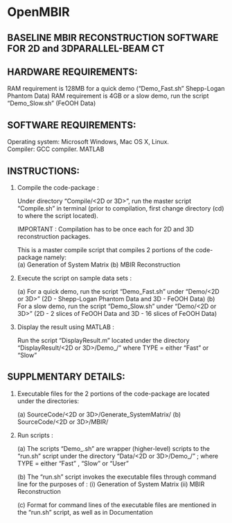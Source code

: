 # OpenMBIR
## BASELINE MBIR RECONSTRUCTION SOFTWARE FOR 2D and 3DPARALLEL-BEAM  CT

## HARDWARE REQUIREMENTS:
   RAM requirement is 128MB for a quick demo (“Demo_Fast.sh” Shepp-Logan Phantom Data)
   RAM requirement is 4GB or a slow demo,  run the script “Demo_Slow.sh” (FeOOH Data)

## SOFTWARE REQUIREMENTS:
  Operating system: Microsoft Windows, Mac OS X, Linux.  
  Compiler: GCC compiler.
  MATLAB

## INSTRUCTIONS:

1) Compile the code-package : 

   Under directory “Compile/<2D or 3D>”, run the master script “Compile.sh” in terminal 
   (prior to compilation, first change directory (cd) to where the script located). 
   
   IMPORTANT : Compilation has to be once each for 2D and 3D reconstruction packages.	

   This is a master compile script that compiles 2 portions of the code-package namely:  
   (a) Generation of System Matrix
   (b) MBIR Reconstruction 

2) Execute the script on sample data sets : 

   (a) For a quick demo, run the script “Demo_Fast.sh” under “Demo/<2D or 3D>” (2D - Shepp-Logan Phantom Data and 3D - FeOOH Data)
   (b) For a slow demo,  run the script “Demo_Slow.sh” under “Demo/<2D or 3D>” (2D - 2 slices of FeOOH Data   and 3D - 16 slices of FeOOH Data)  

3) Display the result using MATLAB :

   Run the script “DisplayResult.m” located under the directory “DisplayResult/<2D or 3D>/Demo_<TYPE>/”
   where TYPE = either “Fast” or “Slow”


## SUPPLMENTARY DETAILS:

1) Executable files for the 2 portions of the code-package are located under the directories:

   (a) SourceCode/<2D or 3D>/Generate_SystemMatrix/
   (b) SourceCode/<2D or 3D>/MBIR/

2) Run scripts :
  
   (a) The scripts “Demo_<TYPE>.sh” are wrapper (higher-level) scripts to the “run.sh” script under the directory “Data/<2D or 3D>/Demo_<TYPE>/” ;
       where TYPE = either “Fast” , “Slow” or “User”

   (b) The “run.sh” script invokes the executable files through command line for the purposes of :
       (i)   Generation of System Matrix
       (ii) MBIR Reconstruction 

   (c) Format for command lines of the executable files are mentioned in the “run.sh” script, as well as in Documentation
 

